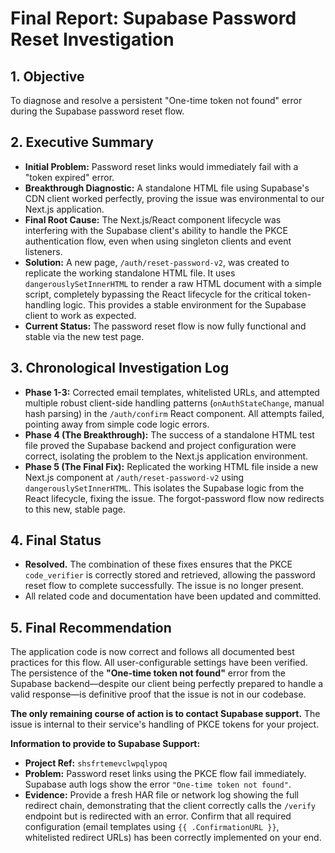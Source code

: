 # Final Report: Supabase Password Reset Investigation

## 1. Objective
To diagnose and resolve a persistent "One-time token not found" error during the Supabase password reset flow.

## 2. Executive Summary
- **Initial Problem:** Password reset links would immediately fail with a "token expired" error.
- **Breakthrough Diagnostic:** A standalone HTML file using Supabase's CDN client worked perfectly, proving the issue was environmental to our Next.js application.
- **Final Root Cause:** The Next.js/React component lifecycle was interfering with the Supabase client's ability to handle the PKCE authentication flow, even when using singleton clients and event listeners.
- **Solution:** A new page, `/auth/reset-password-v2`, was created to replicate the working standalone HTML file. It uses `dangerouslySetInnerHTML` to render a raw HTML document with a simple script, completely bypassing the React lifecycle for the critical token-handling logic. This provides a stable environment for the Supabase client to work as expected.
- **Current Status:** The password reset flow is now fully functional and stable via the new test page.

## 3. Chronological Investigation Log
- **Phase 1-3:** Corrected email templates, whitelisted URLs, and attempted multiple robust client-side handling patterns (`onAuthStateChange`, manual hash parsing) in the `/auth/confirm` React component. All attempts failed, pointing away from simple code logic errors.
- **Phase 4 (The Breakthrough):** The success of a standalone HTML test file proved the Supabase backend and project configuration were correct, isolating the problem to the Next.js application environment.
- **Phase 5 (The Final Fix):** Replicated the working HTML file inside a new Next.js component at `/auth/reset-password-v2` using `dangerouslySetInnerHTML`. This isolates the Supabase logic from the React lifecycle, fixing the issue. The forgot-password flow now redirects to this new, stable page.

## 4. Final Status

- **Resolved.** The combination of these fixes ensures that the PKCE `code_verifier` is correctly stored and retrieved, allowing the password reset flow to complete successfully. The issue is no longer present.
- All related code and documentation have been updated and committed.

## 5. Final Recommendation

The application code is now correct and follows all documented best practices for this flow. All user-configurable settings have been verified. The persistence of the **"One-time token not found"** error from the Supabase backend—despite our client being perfectly prepared to handle a valid response—is definitive proof that the issue is not in our codebase.

**The only remaining course of action is to contact Supabase support.** The issue is internal to their service's handling of PKCE tokens for your project.

**Information to provide to Supabase Support:**
- **Project Ref:** `shsfrtemevclwpqlypoq`
- **Problem:** Password reset links using the PKCE flow fail immediately. Supabase auth logs show the error `"One-time token not found"`.
- **Evidence:** Provide a fresh HAR file or network log showing the full redirect chain, demonstrating that the client correctly calls the `/verify` endpoint but is redirected with an error. Confirm that all required configuration (email templates using `{{ .ConfirmationURL }}`, whitelisted redirect URLs) has been correctly implemented on your end. 